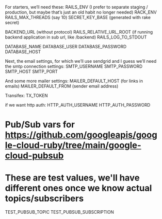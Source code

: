 For starters, we’ll need these:
RAILS_ENV (I prefer to separate staging / production, but maybe that’s just an old habit no longer needed)
RACK_ENV
RAILS_MAX_THREADS (say 10)
SECRET_KEY_BASE (generated with rake secret)

BACKEND_URL (without protocol)
RAILS_RELATIVE_URL_ROOT (if running backend application in sub url, like /backend)
RAILS_LOG_TO_STDOUT

DATABASE_NAME
DATABASE_USER
DATABASE_PASSWORD
DATABASE_HOST

Next, the email settings, for which we’ll use sendgrid and I guess we’ll need the smtp connection settings:
SMTP_USERNAME
SMTP_PASSWORD
SMTP_HOST
SMTP_PORT

And some more mailer settings:
MAILER_DEFAULT_HOST (for links in emails)
MAILER_DEFAULT_FROM (sender email address)

Transifex:
TX_TOKEN

if we want http auth:
HTTP_AUTH_USERNAME
HTTP_AUTH_PASSWORD

# Pub/Sub vars for https://github.com/googleapis/google-cloud-ruby/tree/main/google-cloud-pubsub
# These are test values, we'll have different ones once we know actual topics/subscribers
TEST_PUBSUB_TOPIC
TEST_PUBSUB_SUBSCRIPTION
